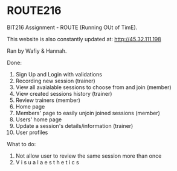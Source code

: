 # ROUTE216
BIT216 Assignment - ROUTE (Running OUt of TimE).

This website is also constantly updated at:
http://45.32.111.198

Ran by Wafiy & Hannah. 

Done:
1. Sign Up and Login with validations 
2. Recording new session (trainer)
3. View all avaialable sessions to choose from and join (member)
4. View created sessions history (trainer)
5. Review trainers (member)
6. Home page
7. Members' page to easily unjoin joined sessions (member)
8. Users' home page
9. Update a session's details/information (trainer)
10. User profiles

What to do:
1. Not allow user to review the same session more than once
2. V i s u a l  a e s t h e t i c s
